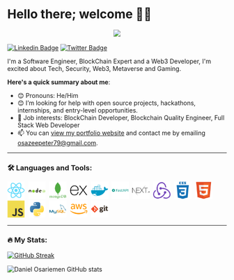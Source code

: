 # Hello there; welcome 👋🏾

 <div align="center">
  <img src="https://media.giphy.com/media/v1.Y2lkPTc5MGI3NjExc2s3NjQ0Z2FtZ3NiNXA4NGFxd210aXp0cnE1NHMzMDF2b3R5bTFmMCZlcD12MV9pbnRlcm5hbF9naWZfYnlfaWQmY3Q9cw/M9gbBd9nbDrOTu1Mqx/giphy.gif" width="100"/>
  </div>

[![Linkedin Badge](https://img.shields.io/badge/-thexovc-blue?style=for-the-badge&logo=Linkedin&logoColor=white&link=http://linkedin.com/in/daniel-osariemen-095772210/)](http://linkedin.com/in/daniel-osariemen-095772210/) [![Twitter Badge](https://img.shields.io/badge/-@thexovc-1ca0f1?style=for-the-badge&logo=twitter&logoColor=white&link=https://twitter.com/thexovc)](https://twitter.com/thexovc)

I'm a Software Engineer, BlockChain Expert and a Web3 Developer, I'm excited about Tech, Security, Web3, Metaverse and Gaming.

**Here's a quick summary about me**:

- 😊 Pronouns: He/Him
- 😊 I’m looking for help with open source projects, hackathons, internships, and entry-level opportunities.
- 💼 Job interests: BlockChain Developer, Blockchain Quality Engineer, Full Stack Web Developer
- 📫 You can [view my portfolio website](https://kyilax-portfolio.vercel.app/) and contact me by emailing osazeepeter79@gmail.com.

---

<!-- | <img align="center" src="https://github-readme-stats.vercel.app/api?username=bolajiayodeji&show_icons=true&include_all_commits=true&hide_border=true" alt="Bolaji's GitHub stats" /> | <img align="center" src="https://github-readme-stats.vercel.app/api/top-langs/?username=bolajiayodeji&langs_count=8&layout=compact&hide_border=true" alt="Bolaji's GitHub stats" /> | -->


 ### :hammer_and_wrench: Languages and Tools:
<div>
  <img src="https://github.com/devicons/devicon/blob/master/icons/react/react-original.svg" title="React" alt="React" width="40" height="40"/>&nbsp;
  <img src="https://github.com/devicons/devicon/blob/master/icons/nodejs/nodejs-original-wordmark.svg" title="NodeJS" alt="NodeJS" width="40" height="40"/>&nbsp;
  <img src="https://github.com/devicons/devicon/blob/master/icons/mongodb/mongodb-plain-wordmark.svg" title="Mongodb" alt="Mongodb" width="40" height="40"/>&nbsp;
  <img src="https://github.com/devicons/devicon/blob/master/icons/express/express-original.svg" title="Express" alt="Express" width="40" height="40"/>&nbsp;
  <img src="https://github.com/devicons/devicon/blob/master/icons/docker/docker-plain.svg" title="Docker" alt="Docker" width="40" height="40"/>&nbsp;
  <img src="https://github.com/devicons/devicon/blob/master/icons/fastapi/fastapi-plain-wordmark.svg" title="Fastapi" alt="Fastapi" width="40" height="40"/>&nbsp;
  <img src="https://github.com/devicons/devicon/blob/master/icons/nextjs/nextjs-original-wordmark.svg" title="Nextjs" alt="Nextjs" width="40" height="40"/>&nbsp;
  <img src="https://github.com/devicons/devicon/blob/master/icons/redux/redux-original.svg" title="Redux" alt="Redux " width="40" height="40"/>&nbsp;
  <img src="https://github.com/devicons/devicon/blob/master/icons/css3/css3-plain-wordmark.svg"  title="CSS3" alt="CSS" width="40" height="40"/>&nbsp;
  <img src="https://github.com/devicons/devicon/blob/master/icons/html5/html5-original.svg" title="HTML5" alt="HTML" width="40" height="40"/>&nbsp;
  <img src="https://github.com/devicons/devicon/blob/master/icons/javascript/javascript-original.svg" title="JavaScript" alt="JavaScript" width="40" height="40"/>&nbsp;
  <img src="https://github.com/devicons/devicon/blob/master/icons/python/python-original.svg" title="Python"  alt="Python" width="40" height="40"/>&nbsp;
  <img src="https://github.com/devicons/devicon/blob/master/icons/mysql/mysql-original-wordmark.svg" title="MySQL"  alt="MySQL" width="40" height="40"/>&nbsp;
  <img src="https://github.com/devicons/devicon/blob/master/icons/amazonwebservices/amazonwebservices-plain-wordmark.svg" title="AWS" alt="AWS" width="40" height="40"/>&nbsp;
  <img src="https://github.com/devicons/devicon/blob/master/icons/git/git-original-wordmark.svg" title="Git" **alt="Git" width="40" height="40"/>
</div>

---

### :fire: My Stats:
[![GitHub Streak](http://github-readme-streak-stats.herokuapp.com?user=thexovc&theme=dark&background=000000)](https://git.io/streak-stats)


<!-- <img align="center" src="https://github-readme-stats.vercel.app/api?username=thexovc&theme=dark&show_icons=true&include_all_commits=true&hide_border=true" alt="Daniel Osariemen GitHub stats" /> -->

 <img align="center" src="https://github-readme-stats.vercel.app/api/top-langs/?username=thexovc&theme=dark&langs_count=10&layout=compact&hide_border=true" alt="Daniel Osariemen GitHub stats" /> 

